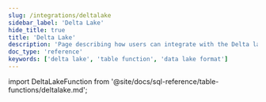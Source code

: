 ```yaml
---
slug: /integrations/deltalake
sidebar_label: 'Delta Lake'
hide_title: true
title: 'Delta Lake'
description: 'Page describing how users can integrate with the Delta lake table format via the table function.'
doc_type: 'reference'
keywords: ['delta lake', 'table function', 'data lake format']
---
```


import DeltaLakeFunction from '@site/docs/sql-reference/table-functions/deltalake.md';

<DeltaLakeFunction/>
